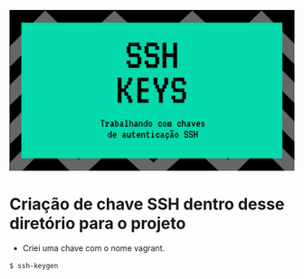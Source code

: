 <p align="center">
  <img alt="SSH" src="../data/ssh-keys.jpg">
</p>


# Criação de chave SSH dentro desse diretório para o projeto

- Criei uma chave com o nome vagrant.
```console
$ ssh-keygen
```